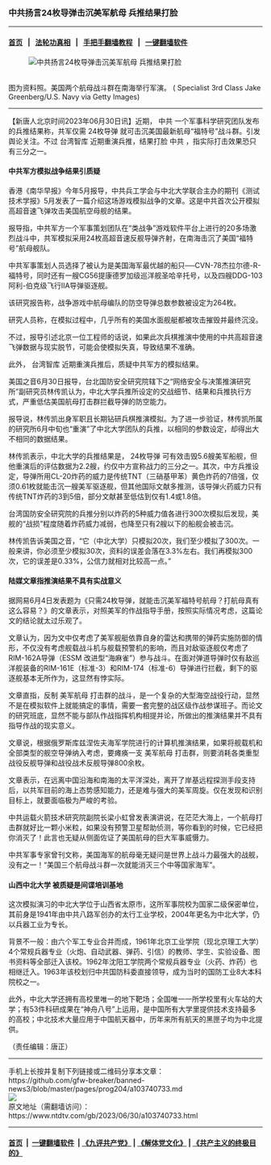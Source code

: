 ### 中共扬言24枚导弹击沉美军航母 兵推结果打脸
------------------------

#### [首页](https://github.com/gfw-breaker/banned-news3/blob/master/README.md) &nbsp;&nbsp;|&nbsp;&nbsp; [法轮功真相](https://github.com/begood0513/basic/blob/master/README.md)  &nbsp;&nbsp;|&nbsp;&nbsp; [手把手翻墙教程](https://github.com/gfw-breaker/guides/wiki)  &nbsp;&nbsp;|&nbsp;&nbsp; [一键翻墙软件](https://github.com/gfw-breaker/nogfw/blob/master/README.md)  



<div><div class="featured_image">
 <figure>
  <img alt="中共扬言24枚导弹击沉美军航母 兵推结果打脸" src="https://i.ntdtv.com/assets/uploads/2023/06/id103740742-GettyImages-541065846-1-800x450.jpg"/>
 </figure><br/>
 <span class="caption">
  图为资料照。美国两个航母战斗群在南海举行军演。  ( Specialist 3rd Class Jake Greenberg/U.S. Navy via Getty Images)
 </span>
</div>
</div><hr/>


<div><div class="post_content" itemprop="articleBody">
 <p>
  【新唐人北京时间2023年06月30日讯】近期，
  <ok href="https://www.ntdtv.com/gb/中共.htm">
   中共
  </ok>
  一个军事科学研究团队发布的兵推结果称，共军仅需
  <ok href="https://www.ntdtv.com/gb/24枚导弹.htm">
   24枚导弹
  </ok>
  就可击沉美国最新航母“福特号”战斗群。引发舆论关注。不过
  <ok href="https://www.ntdtv.com/gb/台湾智库.htm">
   台湾智库
  </ok>
  近期重演兵推，结果打脸
  <ok href="https://www.ntdtv.com/gb/中共.htm">
   中共
  </ok>
  ，指实际打击效果恐只有三分之一。
 </p>
 <h4>
  中共军方模拟战争结果引质疑
 </h4>
 <p>
  香港《南华早报》今年5月报导，中共兵工学会与中北大学联合主办的期刊《测试技术学报》5月发表了一篇介绍这场游戏模拟战争的文章。这是中共首次公开模拟高超音速飞弹攻击美国航空母舰的结果。
 </p>
 <p>
  报导指，中共军方一个军事策划团队在“类战争”游戏软件平台上进行的20多场激烈战斗中，共军模拟采用24枚高超音速反舰导弹齐射，在南海击沉了美国“福特号”航母舰队。
 </p>
 <p>
  中共军事策划人员选择了被认为是美国海军最优越的船只──CVN-78杰拉尔德-R-福特号，同时还有一艘CG56提康德罗加级巡洋舰圣哈辛托号，以及四艘DDG-103阿利-伯克级飞行IIA导弹驱逐舰。
 </p>
 <p>
  该研究报告称，战争游戏中航母编队的防空导弹总数参数被设定为264枚。
 </p>
 <p>
  研究人员称，在模拟过程中，几乎所有的美国水面舰艇都被攻击摧毁并最终沉没。
 </p>
 <p>
  不过，报导引述北京一位工程师的话说，如果此次兵棋推演中使用的中共高超音速飞弹数据与现实脱节，可能会使模拟失真，导致结果不准确。
 </p>
 <p>
  此外，
  <ok href="https://www.ntdtv.com/gb/台湾智库.htm">
   台湾智库
  </ok>
  近期重演兵推后，质疑中共军方的模拟结果。
 </p>
 <p>
  美国之音6月30日报导，台北国防安全研究院辖下之“网络安全与决策推演研究所”副研究员林传凯认为，中北大学兵推所设定的交战细节、结果和兵推执行方式，严重低估美国航母打击群拦截导弹的防空能力。
 </p>
 <p>
  报导说，林传凯出身军职且长期钻研兵棋推演模拟。为了进一步验证，林传凯所属的研究所6月中旬也“重演”了中北大学团队的兵推，以相同的参数设定，却得出大不相同的数据结果。
 </p>
 <p>
  林传凯表示，中北大学的兵推结果是，
  <ok href="https://www.ntdtv.com/gb/24枚导弹.htm">
   24枚导弹
  </ok>
  可有效击毁5.6艘美军船舰，但他重演后的评估数据为2.2艘，约仅中方宣称战力的三分之一。其次，中方兵推设定，导弹所用CL-20炸药的威力是传统TNT（三硝基甲苯）黄色炸药的7倍强，仅须0.61枚就能击沉一艘美军驱逐舰，但其他国际文献多推测，该导弹火药威力只有传统TNT炸药的3到5倍，部分文献甚至低估到仅有1.4或1.8倍。
 </p>
 <p>
  台湾国防安全研究院的兵推分别以炸药的5种威力值各进行300次模拟后发现，美舰的“战损”程度随着炸药威力减弱，也降至只有2艘以下的船舰会被击沉。
 </p>
 <p>
  林传凯告诉美国之音，“它（中北大学）只模拟20次，我们至少模拟了300次。一般来讲，你必须至少模拟30次，资料的误差会落在3.3%左右。我们再模拟300次，它的误差是0.33%，公信力就相对比较高一点。”
 </p>
 <h4>
  陆媒文章指推演结果不具有实战意义
 </h4>
 <p>
  据网易6月4日发表题为《只需24枚导弹，就能击沉美军福特号航母？打航母真有这么容易？》的文章表示，对照美军的作战指导手册，按照实际情况考虑，这篇论文的结论就太过乐观了。
 </p>
 <p>
  文章认为，因为文中仅考虑了美军舰艇依靠自身的雷达和携带的弹药实施防御的情形，不仅没有考虑舰载战斗机与舰载预警机的影响，而且对敌驱逐舰仅考虑了RIM-162A导弹（ESSM 改进型“海麻雀”）参与战斗。在面对弹道导弹时仅有敌巡洋舰装备的RIM-161E（标准-3）和RIM-174（标准-6）导弹进行拦截，剩下的驱逐舰基本无所作为，这显然有悖实际。
 </p>
 <p>
  文章直指，反制
  <ok href="https://www.ntdtv.com/gb/美军航母.htm">
   美军航母
  </ok>
  打击群的战斗，是一个复杂的大型海空战役行动，显然不是在模拟软件上就能搞定的事情，需要一套完整的战区级作战参谋班子。而论文的研究班底，显然不能与部队作战指挥机构相提并论，所做出的推演结果并不具有指导作战的现实意义。
 </p>
 <p>
  文章说，根据俄罗斯库兹涅佐夫海军学院进行的计算机推演结果，如果将舰载机和全部类型的舰空导弹纳入考虑，要瘫痪一支
  <ok href="https://www.ntdtv.com/gb/美军航母.htm">
   美军航母
  </ok>
  打击群，则要消耗各类重型战役反舰导弹和战役战术反舰导弹800余枚。
 </p>
 <p>
  文章表示，在远离中国沿海和南海的太平洋深处，离开了岸基远程探测手段支持后，以共军目前的海上态势感知能力，还是难与强大的美军周旋。仅在发现和识别目标上，就要面临极为严峻的考验。
 </p>
 <p>
  中共运载火箭技术研究院副院长梁小虹曾发表演讲说，在茫茫大海上，一个航母打击群就好比一颗小米粒，如果没有预警卫星帮助侦测，等你看到的时候，它已经把你消灭了！此言也无疑从侧面佐证了美国航母的巨大军事威慑力。
 </p>
 <p>
  中共军事专家曾刊文称，美国海军的航母毫无疑问是世界上战斗力最强大的战舰，没有之一！“美国三个航母战斗群一次就能消灭三个中等国家海军”。
 </p>
 <h4>
  <ok href="https://www.ntdtv.com/gb/山西中北大学.htm">
   山西中北大学
  </ok>
  被质疑是间谍培训基地
 </h4>
 <p>
  这次模拟演习的中北大学位于山西省太原市，这所军事院校为国家二级保密单位，其前身是1941年由中共八路军创办的太行工业学校，2004年更名为中北大学，仍以兵器工业为专长。
 </p>
 <p>
  背景不一般：由六个军工专业合并而成，1961年北京工业学院（现北京理工大学）4个常规兵器专业（火炮、自动武器、弹药、引信）的教师、学生、实验设备、图书资料等全部迁入该校。1962年沈阳工学院两个常规兵器专业（火药、炸药）也相继迁入。1963年该校划归中共国防科委直接领导，成为当时的国防工业8大本科院校之一。
 </p>
 <p>
  此外，中北大学还拥有高校里唯一的地下靶场；全国唯一一所学校里有火车站的大学；有53件科研成果在“神舟八号”上运用，是中国所有大学里提供技术支持最多的高校；中北技术大量应用于中国航天器中，历年来所有航天的黑匣子均为中北提供。
 </p>
 <p>
  （责任编辑：唐正）
 </p>
 <div class="single_ad">
 </div>
</div>
</div>
<hr/>
手机上长按并复制下列链接或二维码分享本文章：<br/>
https://github.com/gfw-breaker/banned-news3/blob/master/pages/prog204/a103740733.md <br/>
<a href='https://github.com/gfw-breaker/banned-news3/blob/master/pages/prog204/a103740733.md'><img src='https://github.com/gfw-breaker/banned-news3/blob/master/pages/prog204/a103740733.md.png'/></a> <br/>
原文地址（需翻墙访问）：https://www.ntdtv.com/gb/2023/06/30/a103740733.html


------------------------
#### [首页](https://github.com/gfw-breaker/banned-news3/blob/master/README.md) &nbsp;|&nbsp; [一键翻墙软件](https://github.com/gfw-breaker/nogfw/blob/master/README.md) &nbsp;| [《九评共产党》](https://github.com/gfw-breaker/9ping.md/blob/master/README.md#九评之一评共产党是什么) | [《解体党文化》](https://github.com/gfw-breaker/jtdwh.md/blob/master/README.md) | [《共产主义的终极目的》](https://github.com/gfw-breaker/gczydzjmd.md/blob/master/README.md)


<img src='http://gfw-breaker.win/banned-news3/pages/prog204/a103740733.md' width='0px' height='0px'/>